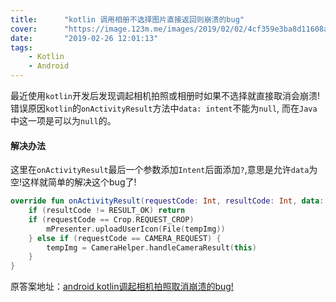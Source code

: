 ```yaml
---
title:      "kotlin 调用相册不选择图片直接返回则崩溃的bug"
cover:      "https://image.123m.me/images/2019/02/02/4cf359e3ba8d11608a07a05f8855d2af.md.png"
date:       "2019-02-26 12:01:13"
tags:
    - Kotlin
    - Android
---
```


最近使用`kotlin`开发后发现调起相机拍照或相册时如果不选择就直接取消会崩溃!  
错误原因`kotlin`的`onActivityResult`方法中`data: intent`不能为`null`, 而在`Java`中这一项是可以为`null`的。

#### 解决办法
这里在`onActivityResult`最后一个参数添加`Intent`后面添加`?`,意思是允许`data`为空!这样就简单的解决这个bug了!
```kotlin
override fun onActivityResult(requestCode: Int, resultCode: Int, data: Intent?) {
    if (resultCode != RESULT_OK) return
    if (requestCode == Crop.REQUEST_CROP) 
        mPresenter.uploadUserIcon(File(tempImg))
    } else if (requestCode == CAMERA_REQUEST) {
        tempImg = CameraHelper.handleCameraResult(this)
    }
}
```

原答案地址：[android kotlin调起相机拍照取消崩溃的bug!](https://blog.csdn.net/qq_33391220/article/details/83783289 )
